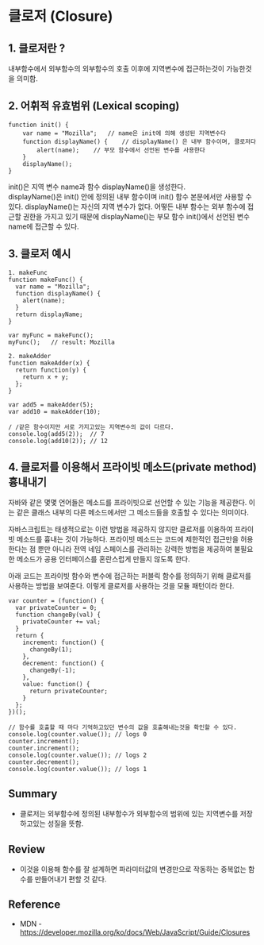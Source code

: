 # 클로저 (Closure)

## 1. 클로저란 ?
내부함수에서 외부함수의 외부함수의 호출 이후에 지역변수에 접근하는것이 가능한것을 의미함.

## 2. 어휘적 유효범위 (Lexical scoping)
```JS
function init() {
    var name = "Mozilla";   // name은 init에 의해 생성된 지역변수다
    function displayName() {    // displayName() 은 내부 함수이며, 클로저다
        alert(name);    // 부모 함수에서 선언된 변수를 사용한다
    }
    displayName();
}
```
init()은 지역 변수 name과 함수 displayName()을 생성한다. <br/>
displayName()은 init() 안에 정의된 내부 함수이며 init() 함수 본문에서만 사용할 수 있다. displayName()는 자신의 지역 변수가 없다. 
어떻든 내부 함수는 외부 함수에 접근할 권한을 가지고 있기  때문에 displayName()는 부모 함수 init()에서 선언된 변수 name에 접근할 수 있다.

## 3. 클로저 예시
```JS
1. makeFunc
function makeFunc() {
  var name = "Mozilla";
  function displayName() {
    alert(name);
  }
  return displayName;
}

var myFunc = makeFunc();
myFunc();   // result: Mozilla

2. makeAdder
function makeAdder(x) {
  return function(y) {
    return x + y;
  };
}

var add5 = makeAdder(5);
var add10 = makeAdder(10);

/ /같은 함수이지만 서로 가지고있는 지역변수의 값이 다르다.
console.log(add5(2));  // 7
console.log(add10(2)); // 12
```

## 4. 클로저를 이용해서 프라이빗 메소드(private method) 흉내내기
자바와 같은 몇몇 언어들은 메소드를 프라이빗으로 선언할 수 있는 기능을 제공한다. 이는 같은 클래스 내부의 다른 메소드에서만 그 메소드들을 호출할 수 있다는 의미이다.

자바스크립트는 태생적으로는 이런 방법을 제공하지 않지만 클로저를 이용하여 프라이빗 메소드를 흉내는 것이 가능하다. 프라이빗 메소드는 코드에 제한적인 접근만을 허용한다는 점 뿐만 아니라 전역 네임 스페이스를 관리하는 강력한 방법을 제공하여 불필요한 메소드가 공용 인터페이스를 혼란스럽게 만들지 않도록 한다.

아래 코드는 프라이빗 함수와 변수에 접근하는 퍼블릭 함수를 정의하기 위해 클로저를 사용하는 방법을 보여준다. 이렇게 클로저를 사용하는 것을 모듈 패턴이라 한다.
```JS
var counter = (function() {
  var privateCounter = 0;
  function changeBy(val) {
    privateCounter += val;
  }
  return {
    increment: function() {
      changeBy(1);
    },
    decrement: function() {
      changeBy(-1);
    },
    value: function() {
      return privateCounter;
    }
  };   
})();

// 함수를 호출할 때 마다 기억하고있던 변수의 값을 호출해내는것을 확인할 수 있다.
console.log(counter.value()); // logs 0
counter.increment();
counter.increment();
console.log(counter.value()); // logs 2
counter.decrement();
console.log(counter.value()); // logs 1
```

## Summary
* 클로저는 외부함수에 정의된 내부함수가 외부함수의 범위에 있는 지역변수를 저장하고있는 성질을 뜻함.

## Review
* 이것을 이용해 함수를 잘 설계하면 파라미터값의 변경만으로 작동하는 중복없는 함수를 만들어내기 편할 것 같다.

## Reference
* MDN - https://developer.mozilla.org/ko/docs/Web/JavaScript/Guide/Closures